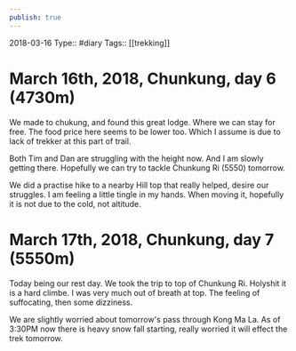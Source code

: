 ```yaml
---
publish: true
---
```

2018-03-16
Type:: #diary
Tags:: [[trekking]]

# March 16th, 2018, Chunkung, day 6 (4730m)

We made to chukung, and found this great lodge. Where we can stay for free. The food price here seems to be lower too. Which I assume is due to lack of trekker at this part of trail.

Both Tim and Dan are struggling with the height now. And I am slowly getting there. Hopefully we can try to tackle Chunkung Ri (5550) tomorrow.

We did a practise hike to a nearby Hill top that really helped, desire our struggles. I am feeling a little tingle in my hands. When moving it, hopefully it is not due to the cold, not altitude.

# March 17th, 2018, Chunkung, day 7 (5550m)

Today being our rest day. We took the trip to top of Chunkung Ri. Holyshit it is a hard climbe. I was very much out of breath at top. The feeling of suffocating, then some dizziness.

We are slightly worried about tomorrow's pass through Kong Ma La. As of 3:30PM now there is heavy snow fall starting, really worried it will effect the trek tomorrow.